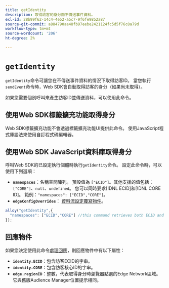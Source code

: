 ```yaml
---
title: getIdentity
description: 取得訪客的身分而不傳送事件資料。
exl-id: 28b99f62-14c4-4e52-a5c7-9f6fe9852a87
source-git-commit: a884790aa48fb97eebe2421124fc5d5f76c8a79d
workflow-type: tm+mt
source-wordcount: '206'
ht-degree: 2%

---
```


# `getIdentity`

`getIdentity`命令可讓您在不傳送事件資料的情況下取得訪客ID。 當您執行`sendEvent`命令時，Web SDK會自動取得訪客的身分（如果尚未取得）。

如果您需要個別呼叫來產生訪客ID並傳送資料，可以使用此命令。

## 使用Web SDK標籤擴充功能取得身分

Web SDK標籤擴充功能不會透過標籤擴充功能UI提供此命令。 使用JavaScript程式庫語法來使用自訂程式碼編輯器。

## 使用Web SDK JavaScript資料庫取得身分

呼叫Web SDK的已設定執行個體時執行`getIdentity`命令。 設定此命令時，可以使用下列選項：

* **`namespaces`**：名稱空間陣列。 預設值為 `["ECID"]`。其他支援的值包括： `["CORE"]`、`null`、`undefined`。 您可以同時要求[!DNL ECID]和[!DNL CORE ID]。 範例：`"namespaces": ["ECID","CORE"]`。
* **`edgeConfigOverrides`**： [資料流設定覆寫物件](datastream-overrides.md)。

```js
alloy("getIdentity",{
  "namespaces": ["ECID","CORE"] //this command retrieves both ECID and CORE IDs.
});
```

## 回應物件

如果您決定使用此命令[處理回應](command-responses.md)，則回應物件中有以下屬性：

* **`identity.ECID`**：包含訪客ECID的字串。
* **`identity.CORE`**：包含訪客核心ID的字串。
* **`edge.regionID`**：整數，代表取得身分時瀏覽器點選的Edge Network區域。 它與舊版Audience Manager位置提示相同。

